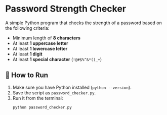 # Password Strength Checker

A simple Python program that checks the strength of a password based on the following criteria:
- Minimum length of **8 characters**
- At least **1 uppercase letter**
- At least **1 lowercase letter**
- At least **1 digit**
- At least **1 special character** (`!@#$%^&*()_+`)

## 🚀 How to Run
1. Make sure you have Python installed (`python --version`).
2. Save the script as `password_checker.py`.
3. Run it from the terminal:
   ```bash
   python password_checker.py

